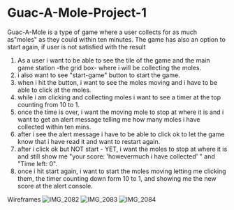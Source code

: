 # Guac-A-Mole-Project-1
Guac-A-Mole is a type of game where a user collects for as much as"moles" as they could within ten minutes. The game has also an option to start again, if user is not satisfied with the result 

1. As a user i want to be able to see the tile of the game and the main game station -the grid box- where i will be collecting the moles.
2. i also want to see "start-game" button to start the game.
3. when i hit the button, i want to see the moles moving and i have to be able to click at the moles.
4. while i am clicking and collecting moles i want to see a timer at the top counting from 10 to 1.
5. once the time is over, i want the moving mole to stop at where it is and i want to get an alert message telling me how many moles i have collected within ten mins.
6. after i see the alert message i have to be able to click ok to let the game know that i have read it and want to restart again.
7. after i click ok but NOT start - YET, i want the moles to stop at where it is and still show me "your score: 'howevermuch i have collected' " and "Time left: 0".
8. once i hit start again, i want to start the moles moving letting me clicking them, the timer counting down form 10 to 1, and showing me the new score at the alert console. 

Wireframes
![IMG_2082](https://media.git.generalassemb.ly/user/43803/files/e177f668-da02-48ef-a479-a3019c0df2b6)
![IMG_2083](https://media.git.generalassemb.ly/user/43803/files/16cd9b30-c7af-48b0-9add-ed96c6abf970)
![IMG_2084](https://media.git.generalassemb.ly/user/43803/files/7fe81d71-51bd-4b25-8a69-080c5a3d4876)

